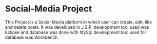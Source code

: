 # Social-Media Project
This Project is a Social Media platform in which user can create, edit, like and delete posts. It was developed in J.S.P, 
development tool used was Eclipse and database was done with MySql development tool used for database was Workbench.  
